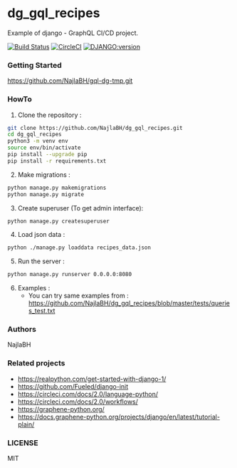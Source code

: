 # dg_gql_recipes
Example of django - GraphQL CI/CD project.

[![Build Status](https://travis-ci.org/NajlaBH/dg_gql_recipes.svg?branch=master)](https://travis-ci.org/NajlaBH/dg_gql_recipes)
[![CircleCI](https://circleci.com/gh/NajlaBH/dg_gql_recipes.svg?style=svg)](https://circleci.com/gh/NajlaBH/dg_gql_recipes)
[![DJANGO:version](https://img.shields.io/badge/Django-2.2.9-blue.svg)](https://www.djangoproject.com/download)

### Getting Started
https://github.com/NajlaBH/gql-dg-tmp.git


### HowTo

1. Clone the repository :

  ```bash
git clone https://github.com/NajlaBH/dg_gql_recipes.git
cd dg_gql_recipes
python3 -m venv env
source env/bin/activate
pip install --upgrade pip
pip install -r requirements.txt
 ```

2. Make migrations :
 
  ```bash
python manage.py makemigrations
python manage.py migrate
 ```
 
3. Create superuser (To get admin interface):
 
  ```bash
python manage.py createsuperuser
 ```
 
4. Load json data :
 
  ```bash
 python ./manage.py loaddata recipes_data.json
 ```  
   
5. Run the server :
 
  ```bash
python manage.py runserver 0.0.0.0:8080
 ```

6. Examples :
	- You can try same examples from :
 https://github.com/NajlaBH/dg_gql_recipes/blob/master/tests/queries_test.txt

### Authors 
NajlaBH

### Related projects
* https://realpython.com/get-started-with-django-1/
* https://github.com/Fueled/django-init
* https://circleci.com/docs/2.0/language-python/
* https://circleci.com/docs/2.0/workflows/
* https://graphene-python.org/
* https://docs.graphene-python.org/projects/django/en/latest/tutorial-plain/

### LICENSE
MIT
